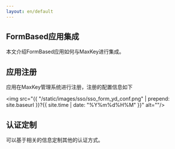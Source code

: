 ```yaml
---
layout: en/default
---
```

<h2>FormBased应用集成</h2>
本文介绍FormBased应用如何与MaxKey进行集成。

<h2>应用注册</h2>

应用在MaxKey管理系统进行注册，注册的配置信息如下

<img src="{{ "/static/images/sso/sso_form_yd_conf.png" | prepend: site.baseurl }}?{{ site.time | date: "%Y%m%d%H%M" }}"  alt=""/>


<h2>认证定制</h2>

可以基于相关的信息定制其他的认证方式。